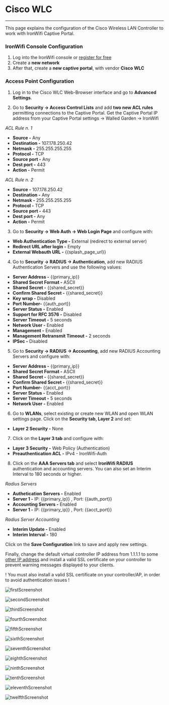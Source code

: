 #  **Cisco WLC**

---

This page explains the configuration of the Cisco Wireless LAN Controller to work with IronWifi Captive Portal.

### IronWifi Console Configuration

1. Log into the IronWifi console or [register for free](https://console.ironwifi.com/register)
2. Create a **new network**
3. After that, create a **new captive portal**, with vendor **Cisco WLC**

### Access Point Configuration

1. Log in to the Cisco WLC Web-Browser interface and go to **Advanced Settings**.

2. Go to **Security -> Access Control Lists** and add **two new ACL rules** permitting connections to the Captive Portal. Get the Captive Portal IP address from your Captive Portal settings -> Walled Garden -> IronWifi

_ACL Rule n. 1_

- **Source -** Any
- **Destination -** 107.178.250.42
- **Netmask -** 255.255.255.255
- **Protocol -** TCP
- **Source port -** Any
- **Dest port -** 443
- **Action -** Permit

_ACL Rule n. 2_

- **Source -** 107.178.250.42
- **Destination -** Any
- **Netmask -** 255.255.255.255
- **Protocol -** TCP
- **Source port -** 443
- **Dest port -** Any
- **Action -** Permit

3. Go to **Security -> Web Auth -> Web Login Page** and configure with:

- **Web Authentication Type -** External (redirect to external server)
- **Redirect URL after login -** Empty
- **External Webauth URL -** {{splash_page_url}}

4. Go to **Security -> RADIUS -> Authentication**, add new RADIUS Authentication Servers and use the following values:

- **Server Address -** {{primary_ip}}
- **Shared Secret Format -** ASCII
- **Shared Secret -** {{shared_secret}}
- **Confirm Shared Secret -** {{shared_secret}}
- **Key wrap -** Disabled
- **Port Number-** {{auth_port}}
- **Server Status -** Enabled
- **Support for RFC  3576 -** Disabled
- **Server Timeout -** 5 seconds
- **Network User -** Enabled
- **Management -** Enabled
- **Management Retransmit Timeout -** 2 seconds
- **IPSec -** Disabled

5. Go to **Security -> RADIUS -> Accounting**, add new RADIUS Accounting Servers and configure with:

- **Server Address -** {{primary_ip}}
- **Shared Secret Format -** ASCII
- **Shared Secret -** {{shared_secret}}
- **Confirm Shared Secret -** {{shared_secret}}
- **Port Number-** {{acct_port}}
- **Server Status -** Enabled
- **Server Timeout -** 5 seconds
- **Network User -** Enabled


6. Go to **WLANs**, select existing or create new WLAN and open WLAN settings page. Click on the **Security tab, Layer 2** and set:

- **Layer 2 Security -** None

7. Click on the **Layer 3 tab** and configure with:

- **Layer 3 Security -** Web Policy (Authentication)
- **Preauthentication ACL -**  IPv4 - IronWifi-Auth

8. Click on the **AAA Servers tab** and select **IronWifi RADIUS** authentication and accounting servers. You can also set an Interim Interval to 180 seconds or higher.

_Radius Servers_

- **Authetication Servers -** Enabled
- **Server 1 -** IP: {{primary_ip}} , Port: {{auth_port}}
- **Accounting Servers -** Enabled
- **Server 1 -** IP: {{primary_ip}} , Port: {{acct_port}}

_Radius Server Accounting_

- **Interim Update -** Enabled
- **Interim Interval -** 180

Click on the **Save Configuration** link to save and apply new settings.

Finally, change the default virtual controller IP address from 1.1.1.1 to some [other IP address](https://www.cisco.com/c/en/us/support/docs/wireless-mobility/wireless-lan-wlan/213535-wlc-virtual-ip-address-1-1-1-1.html) and install a valid SSL certificate on your controller to prevent warning messages displayed to your clients.

 ! You must also install a valid SSL certificate on your controller/AP, in order to avoid authentication issues !

![firstScreenshot](https://raw.githubusercontent.com/IronWifi/docs/master/configuration-guides/cisco_wlc/wlc1.png)

![secondScreenshot](https://raw.githubusercontent.com/IronWifi/docs/master/configuration-guides/cisco_wlc/wlc2.png)

![thirdScreenshot](https://raw.githubusercontent.com/IronWifi/docs/master/configuration-guides/cisco_wlc/wlc3.png)

![fourthScreenshot](https://raw.githubusercontent.com/IronWifi/docs/master/configuration-guides/cisco_wlc/wlc4.png)

![fifthScreenshot](https://raw.githubusercontent.com/IronWifi/docs/master/configuration-guides/cisco_wlc/wlc5.png)

![sixthScreenshot](https://raw.githubusercontent.com/IronWifi/docs/master/configuration-guides/cisco_wlc/wlc6.png)

![seventhScreenshot](https://raw.githubusercontent.com/IronWifi/docs/master/configuration-guides/cisco_wlc/wlc7.png)

![eighthScreenshot](https://raw.githubusercontent.com/IronWifi/docs/master/configuration-guides/cisco_wlc/wlc8.png)

![ninthScreenshot](https://raw.githubusercontent.com/IronWifi/docs/master/configuration-guides/cisco_wlc/wlc9.png)

![tenthScreenshot](https://raw.githubusercontent.com/IronWifi/docs/master/configuration-guides/cisco_wlc/wlc10.png)

![eleventhScreenshot](https://raw.githubusercontent.com/IronWifi/docs/master/configuration-guides/cisco_wlc/wlc11.png)

![twelfthScreenshot](https://raw.githubusercontent.com/IronWifi/docs/master/configuration-guides/cisco_wlc/wlc12.png)

